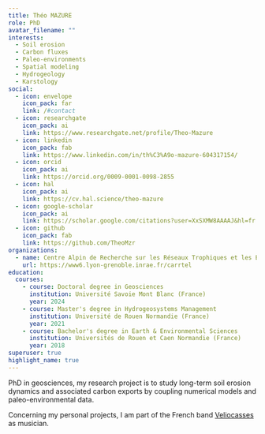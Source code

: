 ```yaml
---
title: Théo MAZURE
role: PhD
avatar_filename: ""
interests:
  - Soil erosion
  - Carbon fluxes
  - Paleo-environments
  - Spatial modeling
  - Hydrogeology
  - Karstology
social:
  - icon: envelope
    icon_pack: far
    link: /#contact
  - icon: researchgate
    icon_pack: ai
    link: https://www.researchgate.net/profile/Theo-Mazure
  - icon: linkedin
    icon_pack: fab
    link: https://www.linkedin.com/in/th%C3%A9o-mazure-604317154/
  - icon: orcid
    icon_pack: ai
    link: https://orcid.org/0009-0001-0098-2855
  - icon: hal
    icon_pack: ai
    link: https://cv.hal.science/theo-mazure
  - icon: google-scholar
    icon_pack: ai
    link: https://scholar.google.com/citations?user=XxSXMW8AAAAJ&hl=fr
  - icon: github
    icon_pack: fab
    link: https://github.com/TheoMzr
organizations:
  - name: Centre Alpin de Recherche sur les Réseaux Trophiques et les Écosystèmes Limniques (CARRTEL)
    url: https://www6.lyon-grenoble.inrae.fr/carrtel
education:
  courses:
    - course: Doctoral degree in Geosciences
      institution: Université Savoie Mont Blanc (France)
      year: 2024
    - course: Master's degree in Hydrogeosystems Management
      institution: Université de Rouen Normandie (France)
      year: 2021
    - course: Bachelor's degree in Earth & Environmental Sciences
      institution: Universités de Rouen et Caen Normandie (France)
      year: 2018
superuser: true
highlight_name: true
---
```

PhD in geosciences, my research project is to study long-term soil erosion dynamics and associated carbon exports by coupling numerical models and paleo-environmental data.

Concerning my personal projects, I am part of the French band [Veliocasses](https://veliocasses.bandcamp.com/album/seluanos-bona-ep) as musician.
